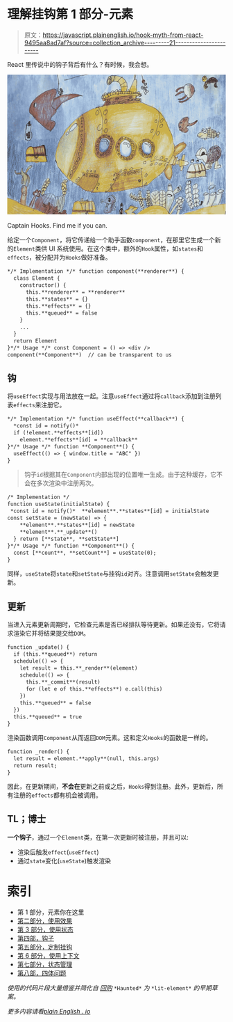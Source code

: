 # 理解挂钩第 1 部分-元素

> 原文：<https://javascript.plainenglish.io/hook-myth-from-react-9495aa8ad7af?source=collection_archive---------21----------------------->

React 里传说中的钩子背后有什么？有时候，我会想。

![](img/8e42cee1f7d92219ceebab9b4725eb57.png)

Captain Hooks. Find me if you can.

给定一个`Component`，将它传递给一个助手函数`component`，在那里它生成一个新的`Element`类供 UI 系统使用。在这个类中，额外的`Hook`属性，如`states`和`effects`，被分配并为`Hooks`做好准备。

```
*/* Implementation */* function component(**renderer**) {
  class Element {
    constructor() {
      this.**renderer** = **renderer**
      this.**states** = {}
      this.**effects** = {}
      this.**queued** = false
    }
    ...
  }
  return Element
}*/* Usage */* const Component = () => <div />
component(**Component**)  // can be transparent to us
```

## 钩

将`useEffect`实现与用法放在一起。注意`useEffect`通过将`callback`添加到注册列表`effects`来注册它。

```
*/* Implementation */* function useEffect(**callback**) {
  *const id = notify()*
  if (!element.**effects**[id]) 
    element.**effects**[id] = **callback**
}*/* Usage */* function **Component**() {
  useEffect(() => { window.title = "ABC" })
}
```

> 钩子`id`根据其在`Component`内部出现的位置唯一生成。由于这种缓存，它不会在多次渲染中注册两次。

```
/* Implementation */
function useState(initialState) {
 *const id = notify()*  **element**.**states**[id] = initialState const setState = (newState) => {
    **element**.**states**[id] = newState
    **element**.**_update**()
  } return [**state**, **setState**]
}*/* Usage */* function **Component**() {
  const [**count**, **setCount**] = useState(0);
}
```

同样，`useState`将`state`和`setState`与挂钩`id`对齐。注意调用`setState`会触发更新。

## 更新

当进入元素更新周期时，它检查元素是否已经排队等待更新。如果还没有，它将请求渲染它并将结果提交给`DOM`。

```
function _update() {
  if (this.**queued**) return
  schedule(() => {
    let result = this.**_render**(element)
    schedule(() => {
      this.**_commit**(result)
      for (let e of this.**effects**) e.call(this)
    })
    this.**queued** = false
  })
  this.**queued** = true
}
```

渲染函数调用`Component`从而返回`DOM`元素。这和定义`Hooks`的函数是一样的。

```
function _render() {
  let result = element.**apply**(null, this.args)
  return result;
}
```

因此，在更新期间，**不会在**更新之前或之后，`Hooks`得到注册。此外，更新后，所有注册的`effects`都有机会被调用。

## **TL；博士**

**一个钩子**，通过一个`Element`类，在第一次更新时被注册，并且可以:

*   渲染后触发`effect`(`useEffect`)
*   通过`state`变化(`useState`)触发渲染

# 索引

*   第 1 部分，元素你在这里
*   [第二部分，使用效果](https://windmaomao.medium.com/hooks-part-2-useeffect-2fa1a377c124)
*   [第 3 部分，使用状态](https://windmaomao.medium.com/hooks-part-3-usestate-26a622bbe462)
*   [第四部，钩子](https://windmaomao.medium.com/understanding-hooks-part-4-hook-c7a8c7185f4e)
*   [第五部分，定制挂钩](https://windmaomao.medium.com/understanding-hooks-part-5-custom-hook-985b83c8bfea)
*   [第 6 部分，使用上下文](https://windmaomao.medium.com/understanding-hooks-part-6-usecontext-7ece0c0818e3)
*   [第七部分，状态管理](https://medium.com/codex/understanding-hooks-part-7-state-management-84ff636834a7)
*   [第八部，四体问题](https://windmaomao.medium.com/understanding-hooks-part-8-four-body-problem-8f70b212356d)

*使用的代码片段大量借鉴并简化自* [*回购*](https://github.com/matthewp/haunted) `*Haunted*` *为* `*lit-element*` *的早期草案。*

*更多内容请看*[*plain English . io*](http://plainenglish.io/)